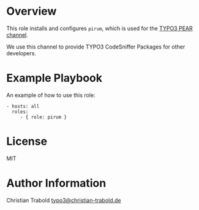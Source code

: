 # Overview

This role installs and configures `pirum`, which is used for the [TYPO3 PEAR channel](pear.typo3.org).

We use this channel to provide TYPO3 CodeSniffer Packages for other developers.


# Example Playbook

An example of how to use this role:

    - hosts: all
      roles:
         - { role: pirum }


# License

MIT


# Author Information

Christian Trabold <typo3@christian-trabold.de>
